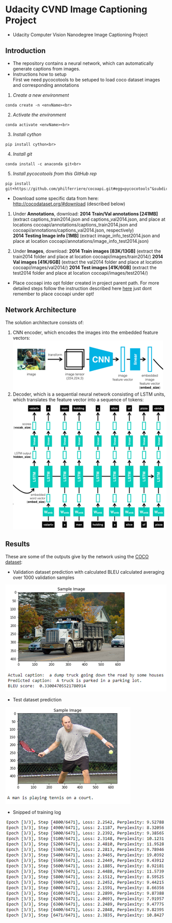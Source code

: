 # Udacity CVND Image Captioning Project
* Udacity Computer Vision Nanodegree Image Captioning Project

## Introduction
* The repository contains a neural network, which can automatically generate captions from images. 
* Instructions how to setup<br>
First we need pycocotools to be setuped to load coco dataset images and corresponding annotations<br>
1. _Create a new environment_<br>
```
conda create -n <envName><br>
```
2. _Activate the environment_<br>
```
conda activate <envName><br>
```
3. _Install cython_<br>
```
pip install cython<br>
```
4. _Install git_<br>
```
conda install -c anaconda git<br>
```
5. _Install pycocotools from this GitHub rep_<br>
```
pip install git+https://github.com/philferriere/cocoapi.git#egg=pycocotools^&subdirectory=PythonAPI
```
  
* Download some specific data from here: http://cocodataset.org/#download (described below)

1. Under **Annotations**, download:
   **2014 Train/Val annotations [241MB]** (extract captions_train2014.json and captions_val2014.json, and place at locations cocoapi/annotations/captions_train2014.json and cocoapi/annotations/captions_val2014.json, respectively)  
   **2014 Testing Image info [1MB]** (extract image_info_test2014.json and place at location cocoapi/annotations/image_info_test2014.json)

2. Under **Images**, download:
   **2014 Train images [83K/13GB]** (extract the train2014 folder and place at location cocoapi/images/train2014/)
   **2014 Val images [41K/6GB]** (extract the val2014 folder and place at location cocoapi/images/val2014/)
   **2014 Test images [41K/6GB]** (extract the test2014 folder and place at location cocoapi/images/test2014/)
   
* Place cocoapi into opt folder created in project parent path. For more detailed steps follow the instruction described here [here](https://github.com/cocodataset/cocoapi) just dont remember to place cocoapi under opt!




## Network Architecture
The solution architecture consists of:
1. CNN encoder, which encodes the images into the embedded feature vectors:
![image](https://github.com/Antanskas/ud-Image_captioning/blob/master/repo_images/encoder.PNG)
2. Decoder, which is a sequential neural network consisting of LSTM units, which translates the feature vector into a sequence of tokens:
![image](https://github.com/Antanskas/ud-Image_captioning/blob/master/repo_images/decoder.PNG)

## Results
These are some of the outputs give by the network using the [COCO dataset](http://cocodataset.org/):

* Validation dataset prediction with calculated BLEU calculated averaging over 1000 validation samples

![example1](https://github.com/Antanskas/ud-Image_captioning/blob/master/repo_images/validation_example.PNG)

* Test dataset prediction

![example2](https://github.com/Antanskas/ud-Image_captioning/blob/master/repo_images/test_example.PNG)

* Snipped of training log

![example3](https://github.com/Antanskas/ud-Image_captioning/blob/master/repo_images/training_log.PNG)

